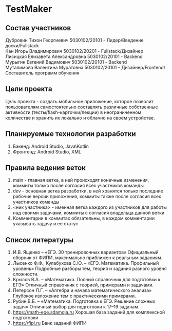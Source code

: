 # TestMaker
## Состав участников
Дубровин Тихон Георгиевич 5030102/20101 - Лидер/Введение доски/Fullstack  
Кан Игорь Владимирович 5030102/20201 - Fullstack/Дизайнер  
Лисицкая Елизавета Александровна 5030102/20101 - Backend  
Мурыгин Евгений Вадимович 5030102/20101 - Backend  
Муталимова Валентина Муратовна 5030102/20101 - Дизайнер/Frontend/Составитель программ обучения  
## Цели проекта
Цель проекта - создать мобильное приложение, которое позволит пользователям самостоятельно составлять различные собственные активности (тесты/flash-карточки/лекции) в неограниченном количестве и хранить их локально и облачно на своем устройстве.
## Планируемые технологии разработки
1. Бэкенд: Android Studio, Java\Kotlin
2. Фронтенд: Android Studio, XML
## Правила ведения веток
1. main - главная ветка, в ней происходят конечные изменения, коммиты только после согласия всех участников команды
2. dev - основная ветка разработки, в ней хранятся только последние рабочие версии приложения, коммиты также после согласия всех участников команды
3. <ник участника> - именная ветка каждого из участников для работы над своими задачами, коммиты с согласия владельца данной ветки
4. Комментарии в коммитах обязательны, в каждом комментарии указывать задачу и ее статус
## Список литературы
1) И.В. Ященко – «ЕГЭ. 30 тренировочных вариантов»
Официальный сборник от ФИПИ, максимально приближен к реальным заданиям.
2) Лысенко Ф.Ф., Кулабухова С.Ю. – «ЕГЭ. Математика. Профильный уровень»
Подробные разборы тем, теория и задания разного уровня сложности.
3) Крылов В.А. – «Математика. Полный справочник для подготовки к ЕГЭ»
Отличный справочник с теорией, примерами и задачами.
4) Петерсон Л.Г. – «Алгебра и начала математического анализа»
Глубокое изложение тем с практическими примерами.
5) Рубин В.Б. – «Математика. Подготовка к ЕГЭ. Решение сложных задач»
Отличный выбор для подготовки к 17–19 задачам. 
6) https://math-ege.sdamgia.ru
Хорошая база заданий для комплексной подготовки 
7) https://fipi.ru
Банк заданий ФИПИ
